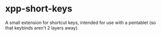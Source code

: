 # xpp-short-keys
A small extension for shortcut keys, intended for use with a pentablet (so that keybinds aren't 2 layers away).
